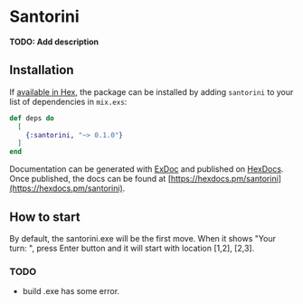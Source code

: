 # Santorini

**TODO: Add description**

## Installation

If [available in Hex](https://hex.pm/docs/publish), the package can be installed
by adding `santorini` to your list of dependencies in `mix.exs`:

```elixir
def deps do
  [
    {:santorini, "~> 0.1.0"}
  ]
end
```

Documentation can be generated with [ExDoc](https://github.com/elixir-lang/ex_doc)
and published on [HexDocs](https://hexdocs.pm). Once published, the docs can
be found at [https://hexdocs.pm/santorini](https://hexdocs.pm/santorini).



## How to start 

By default, the santorini.exe will be the first move. When it shows "Your turn: ", press Enter button and it will start with location [1,2], [2,3]. 



### TODO

- build .exe has some error.